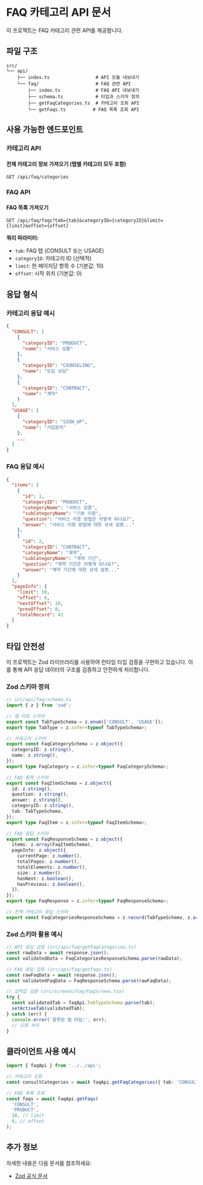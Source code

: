 # FAQ 카테고리 API 문서

이 프로젝트는 FAQ 카테고리 관련 API를 제공합니다.

## 파일 구조

```
src/
└── api/
    ├── index.ts                 # API 모듈 내보내기
    └── faq/                     # FAQ 관련 API
        ├── index.ts             # FAQ API 내보내기
        ├── schema.ts            # 타입과 스키마 정의
        ├── getFaqCategories.ts  # 카테고리 조회 API
        └── getFaqs.ts          # FAQ 목록 조회 API
```

## 사용 가능한 엔드포인트

### 카테고리 API

#### 전체 카테고리 정보 가져오기 (탭별 카테고리 모두 포함)

```
GET /api/faq/categories
```

### FAQ API

#### FAQ 목록 가져오기

```
GET /api/faq/faqs?tab={tab}&categoryID={categoryID}&limit={limit}&offset={offset}
```

**쿼리 파라미터:**

- `tab`: FAQ 탭 (CONSULT 또는 USAGE)
- `categoryID`: 카테고리 ID (선택적)
- `limit`: 한 페이지당 항목 수 (기본값: 10)
- `offset`: 시작 위치 (기본값: 0)

## 응답 형식

### 카테고리 응답 예시

```json
{
  "CONSULT": [
    {
      "categoryID": "PRODUCT",
      "name": "서비스 상품"
    },
    {
      "categoryID": "COUNSELING",
      "name": "도입 상담"
    },
    {
      "categoryID": "CONTRACT",
      "name": "계약"
    }
  ],
  "USAGE": [
    {
      "categoryID": "SIGN_UP",
      "name": "가입문의"
    },
    ...
  ]
}
```

### FAQ 응답 예시

```json
{
  "items": [
    {
      "id": 1,
      "categoryID": "PRODUCT",
      "categoryName": "서비스 상품",
      "subCategoryName": "기본 이용",
      "question": "서비스 이용 방법은 어떻게 되나요?",
      "answer": "서비스 이용 방법에 대한 상세 설명..."
    },
    {
      "id": 2,
      "categoryID": "CONTRACT",
      "categoryName": "계약",
      "subCategoryName": "계약 기간",
      "question": "계약 기간은 어떻게 되나요?",
      "answer": "계약 기간에 대한 상세 설명..."
    }
  ],
  "pageInfo": {
    "limit": 10,
    "offset": 0,
    "nextOffset": 10,
    "prevOffset": 0,
    "totalRecord": 42
  }
}
```

## 타입 안전성

이 프로젝트는 Zod 라이브러리를 사용하여 런타임 타입 검증을 구현하고 있습니다. 이를 통해 API 응답 데이터의 구조를 검증하고 안전하게 처리합니다.

### Zod 스키마 정의

```typescript
// src/api/faq/schema.ts
import { z } from 'zod';

// 탭 타입 스키마
export const TabTypeSchema = z.enum(['CONSULT', 'USAGE']);
export type TabType = z.infer<typeof TabTypeSchema>;

// 카테고리 스키마
export const FaqCategorySchema = z.object({
  categoryID: z.string(),
  name: z.string(),
});
export type FaqCategory = z.infer<typeof FaqCategorySchema>;

// FAQ 항목 스키마
export const FaqItemSchema = z.object({
  id: z.string(),
  question: z.string(),
  answer: z.string(),
  categoryID: z.string(),
  tab: TabTypeSchema,
});
export type FaqItem = z.infer<typeof FaqItemSchema>;

// FAQ 응답 스키마
export const FaqResponseSchema = z.object({
  items: z.array(FaqItemSchema),
  pageInfo: z.object({
    currentPage: z.number(),
    totalPages: z.number(),
    totalElements: z.number(),
    size: z.number(),
    hasNext: z.boolean(),
    hasPrevious: z.boolean(),
  }),
});
export type FaqResponse = z.infer<typeof FaqResponseSchema>;

// 전체 카테고리 응답 스키마
export const FaqCategoriesResponseSchema = z.record(TabTypeSchema, z.array(FaqCategorySchema));
```

### Zod 스키마 활용 예시

```typescript
// API 응답 검증 (src/api/faq/getFaqCategories.ts)
const rawData = await response.json();
const validatedData = FaqCategoriesResponseSchema.parse(rawData);

// FAQ 응답 검증 (src/api/faq/getFaqs.ts)
const rawFaqData = await response.json();
const validatedFaqData = FaqResponseSchema.parse(rawFaqData);

// 입력값 검증 (src/screens/Faq/FaqScreen.tsx)
try {
  const validatedTab = faqApi.TabTypeSchema.parse(tab);
  setActiveTab(validatedTab);
} catch (err) {
  console.error('잘못된 탭 타입:', err);
  // 오류 처리
}
```

## 클라이언트 사용 예시

```typescript
import { faqApi } from '../../api';

// 카테고리 조회
const consultCategories = await faqApi.getFaqCategories({ tab: 'CONSULT' });

// FAQ 목록 조회
const faqs = await faqApi.getFaqs(
  'CONSULT',
  'PRODUCT',
  10, // limit
  0, // offset
);
```

## 추가 정보

자세한 내용은 다음 문서를 참조하세요:

- [Zod 공식 문서](https://zod.dev/)

